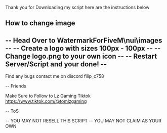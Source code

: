 Thank you for Downloading my script here are the instructions below

How to change image
-----------------------------------------------
-- Head Over to WatermarkForFiveM\nui\images --
-- Create a logo with sizes 100px - 100px    --
-- Change logo.png to your own icon          --
-- Restart Server/Script and your done!      --
-----------------------------------------------

Find any bugs contact me on discord filip_c758

-- Friends

Make Sure to Follow to Lz Gaming Tiktok
https://www.tiktok.com/@tomlzgaming

-- ToS

-- YOU MAY NOT RESELL THIS SCRIPT
-- YOU MAY NOT CLAIM AS YOUR OWN

